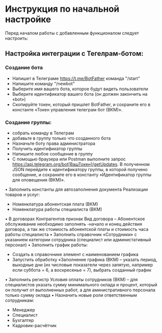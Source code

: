 

# Инструкция по начальной настройке
Перед началом работы с добавленным функционалом следует настроить:

##	Настройка интеграции с Тегелрам-ботом:
###	Создание бота
-	Напишет в Телеграме https://t.me/BotFather команда "/start"
-	Напишите команду "/newbot"
- Выберите имя вашего бота, которое будут видеть пользователи
-	Выберите идентификатор вашего бота (он должен закончить на «bot»)
-	Скопируйте токен, который пришлет BotFather, и сохраните его в константе «Токен управления телеграм бот (ВКМ)».
###	Создание группы:
-	собрать команду в Телеграм
-	добавьте в группу только что созданного бота 
-	Назначьте боту права администратора
-	Получить идентификатор группы
-	Напишите любое сообщение в группу
-	С помощью браузера или Postman выполните запрос https://api.telegram.org/bot[ВашТокен]/getUpdates. В полученном JSON перейдите к идентификатору группы, в которой получено сообщение, и сохраните его в константу «Идентификатор группы для оповещения (ВКМ)».
  
•	Заполнить константы для автозаполнения документа Реализации товаров и услуг:
-	Номенклатура абонентская плата (ВКМ)
-	Номенклатура работы специалиста (ВКМ)
  
•	В договорах Контрагентов признак Вид договора – Абонентское обслуживание необходимо  заполнять -начало и конец действия договора, а так же стоимость абонентской платы и стоимость часа работы специалиста
•	Заполнить справочник «Сотрудники» с указанием категории сотрудника (специалист или администативный персонал)
•	Заполнить график работы:
-	Создать в справочнике элемент с наименованием графика
-	Запустить обработку «Заполнение графика (ВКМ) – указать период, выходные дни (их числовые показатели через запятую, например если суббота = 6, а воскресенье = 7), выбрать созданный график
  
•	Заполнить регистр Условия оплаты сотрудников (ВКМ) – для специалистов указать сумму минимального оклада и процент, который он получит от выполненных работ, а для аминистративного персонала только сумму оклада
•	Назначить новые роли ответственным сотрудникам:
-	Менеджер
-	Специалист
-	Бухгалтер
-	Кадровик-расчётчик


 


